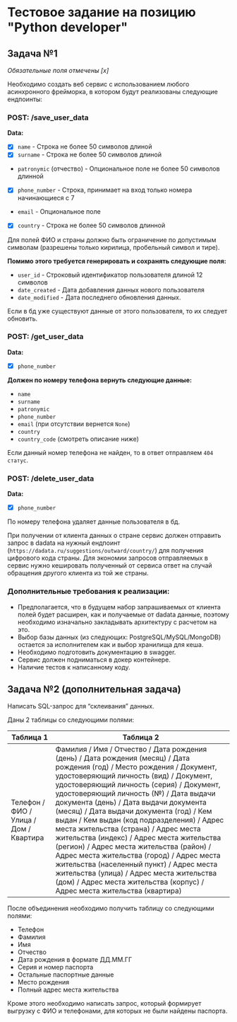 # Тестовое задание на позицию "Python developer"

## Задача №1

*Обязательные поля отмечены [x]*

Необходимо создать веб сервис с использованием любого асинхронного фрейморка, в
котором будут реализованы следующие ендпоинты:

### POST: /save_user_data

**Data:**

- [x] `name` - Строка не более 50 символов длиной
- [x] `surname` - Строка не более 50 символов длиной
- `patronymic` (отчество) - Опциональное поле не более 50 символов длинной
- [x] `phone_number` - Строка, принимает на вход только номера начинающиеся с 7
- `email` - Опциональное поле
- [x] `country` - Строка не более 50 символов длинной

Для полей ФИО и страны должно быть ограничение по допустимым символам
(разрешены только кирилица, пробельный символ и тире).

**Помимо этого требуется генерировать и сохранять следующие поля:**

- `user_id` - Строковый идентификатор пользователя длиной 12 символов
- `date_created` - Дата добавления данных нового пользователя
- `date_modified` - Дата последнего обновления данных.

Если в бд уже существуют данные от этого пользователя, то их следует обновить.

### POST: /get_user_data

**Data:**

- [x] `phone_number`

**Должен по номеру телефона вернуть следующие данные:**

- `name`
- `surname`
- `patronymic`
- `phone_number`
- `email` (при отсутствии вернется `None`)
- `country`
- `country_code` (смотреть описание ниже)

Если данный номер телефона не найден, то в ответ отправляем `404 статус`.

### POST: /delete_user_data

**Data:**

- [x] `phone_number`

По номеру телефона удаляет данные пользователя в бд.

При получении от клиента данных о стране сервис должен отправить запрос в dadata на нужный ендпоинт (`https://dadata.ru/suggestions/outward/country/`) для получения цифрового кода страны. Для экономии запросов отправляемых в сервис нужно кешировать полученный от сервиса ответ на случай обращения другого клиента из той же страны.

### Дополнительные требования к реализации:

- Предполагается, что в будущем набор запрашиваемых от клиента полей будет расширен, как и получаемые от dadata данные, поэтому необходимо изначально закладывать архитектуру с расчетом на это.
- Выбор базы данных (из следующих: PostgreSQL/MySQL/MongoDB) остается за исполнителем как и выбор хранилища для кеша.
- Необходимо подготовить документацию в swagger.
- Сервис должен подниматься в докер контейнере.
- Наличие тестов к написанному коду.

## Задача №2 (дополнительная задача)

Написать SQL-запрос для “склеивания” данных.

Даны 2 таблицы со следующими полями:

| Таблица 1 | Таблица 2 |
| --------- | --------- |
| Телефон / ФИО / Улица / Дом / Квартира  | Фамилия / Имя / Отчество / Дата рождения (день) / Дата рождения (месяц) / Дата рождения (год) / Место рождения / Документ, удостоверяющий личность (вид) / Документ, удостоверяющий личность (серия) / Документ, удостоверяющий личность (№) / Дата выдачи документа (день) / Дата выдачи документа (месяц) / Дата выдачи документа (год) / Кем выдан / Кем выдан (код подразделения) / Адрес места жительства (страна) / Адрес места жительства (индекс) / Адрес места жительства (регион) / Адрес места жительства (район) / Адрес места жительства (город) / Адрес места жительства (населенный пункт) / Адрес места жительства (улица) / Адрес места жительства (дом) / Адрес места жительства (корпус) / Адрес места жительства (квартира) |

После объединения необходимо получить таблицу со следующими полями:

- Телефон
- Фамилия
- Имя
- Отчество
- Дата рождения в формате ДД.ММ.ГГ
- Серия и номер паспорта
- Остальные паспортные данные
- Место рождения
- Полный адрес места жительства

Кроме этого необходимо написать запрос, который формирует выгрузку с ФИО и телефонами, для
которых не были найдены паспорта.
